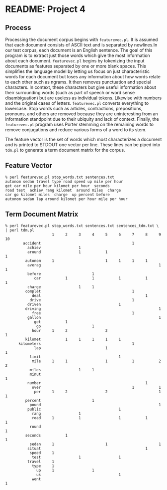 # README: Project 4

## Process

Processing the document corpus begins with `featurevec.pl`. It is assumed that 
each document consists of ASCII text and is separated by newlines.In our test 
corpus, each document is an English sentence. The goal of this program is to 
extract just those words which give the most information about each document. 
`featurevec.pl` begins by tokenizing the input documents as features separated 
by one or more blank spaces. This simplifies the language model by letting us 
focus on just characteristic words for each document but loses any information 
about how words relate to each other such as ngrams. It then removes punctuation 
and special characters. In context, these characters but give useful 
information about their surrounding words (such as part of speech or word 
sense disambiguation) but are useless as individual tokens. Likewise with 
numbers and the original cases of letters. `featurevec.pl` converts everything 
to lowercase. Stop words such as articles, contractions, prepositions, 
pronouns, and others are removed because they are uninteresting from an 
information standpoint due to their ubiquity and lack of context. Finally, the 
`featurevec.pl` program uses Porter stemming on the remaining words to remove 
conjugations and reduce various forms of a word to its stem.

The feature vector is the set of words which most characterizes a document and 
is printed to STDOUT one vector per line. These lines can be piped into 
`tdm.pl` to generate a term document matrix for the corpus. 

## Feature Vector

    % perl featurevec.pl stop_words.txt sentences.txt
    autonom sedan travel type road speed up mile per hour 
    get car mile per hour kilomet per hour  seconds 
    road test  achiev rang kilomet  around miles  charge 
    car go kilomet miles  charge  up percent before 
    autonom sedan lap around kilomet per hour mile per hour

## Term Document Matrix

    % perl featurevec.pl stop_words.txt sentences.txt sentences_tdm.txt \
    | perl tdm.pl
                         1     2     3     4     5     6     7     8     9    10
            accident                                         1                  
              achiev                 1                                          
              around                 1           1                             1
             autonom     1                       1     1     1     1            
              averag                                                     1     1
              before                       1                                    
                 car           1           1           1           1           1
              charge                 1     1                                    
             complet                                         1                  
                deal                                               1            
               drive                                         1                  
              driven                                   1                        
             driving                                                     1      
                free                                         1                  
              gallon                                                     1      
                 get           1                                                
                  go                       1                                    
                hour     1     2                 2                             1
             kilomet           1     1     1     1     1                        
          kilometers                                         1                  
                 lap                             1                             1
               limit                                   1                        
                mile     1     1                 1           1           2     2
               miles                 1     1                                    
               minut                                                           1
              number                                               1            
                over                                         1           1      
                 per     1     2                 2                       1     1
             percent                       1                                    
               pound                                                     1      
              public                                   1                        
                rang                 1                                          
                road     1           1                 1           1           1
               round                                                           1
             seconds           1                                               1
               sedan     1                       1                       1      
              situat                                               1            
               speed     1                                                      
                test                 1                 1                        
              travel     1                                                      
                type     1                                                      
                  up     1                 1                                    
                  us                                   1                        
                went                                                           1

